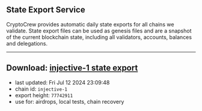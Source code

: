 ## State Export Service
CryptoCrew provides automatic daily state exports for all chains we validate. State export files can be used as genesis files and are a snapshot of the current blockchain state, including all validators, accounts, balances and delegations.

---
**Download: [injective-1 state export](https://dl-eu2.ccvalidators.com/SERVICE/injective/injective-1_export_77742911.json)**
---

- last updated: Fri Jul 12 2024 23:09:48
- chain id: `injective-1`
- export height: `77742911`
- use for: airdrops, local tests, chain recovery
